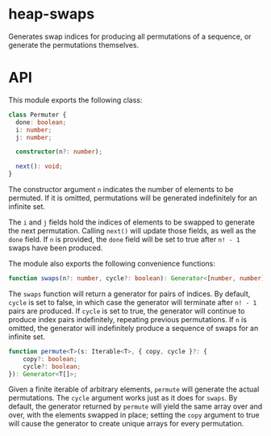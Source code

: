 # heap-swaps
 Generates swap indices for producing all permutations of a sequence, or generate the permutations themselves.

# API

This module exports the following class:

```ts
class Permuter {
  done: boolean;
  i: number;
  j: number;

  constructor(n?: number);

  next(): void;
}
```

The constructor argument `n` indicates the number of elements to be permuted. If it is omitted, permutations will be generated indefinitely for an infinite set.

The `i` and `j` fields hold the indices of elements to be swapped to generate the next permutation. Calling `next()` will update those fields, as well as the `done` field. If `n` is provided, the `done` field will be set to true after `n! - 1` swaps have been produced.

The module also exports the following convenience functions:

```ts
function swaps(n?: number, cycle?: boolean): Generator<[number, number]>;
```

The `swaps` function will return a generator for pairs of indices. By default, `cycle` is set to false, in which case the generator will terminate after `n! - 1` pairs are produced. If `cycle` is set to true, the generator will continue to produce index pairs indefinitely, repeating previous permutations. If `n` is omitted, the generator will indefinitely produce a sequence of swaps for an infinite set.

```ts
function permute<T>(s: Iterable<T>, { copy, cycle }?: {
    copy?: boolean;
    cycle?: boolean;
}): Generator<T[]>;
```

Given a finite iterable of arbitrary elements, `permute` will generate the actual permutations. The `cycle` argument works just as it does for `swaps`. By default, the generator returned by `permute` will yield the same array over and over, with the elements swapped in place; setting the `copy` argument to true will cause the generator to create unique arrays for every permutation.